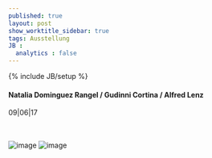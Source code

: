 ```yaml
---
published: true
layout: post
show_worktitle_sidebar: true
tags: Ausstellung
JB :
  analytics : false
---
```


{% include JB/setup %}




<p>
<h4>Natalia Dominguez Rangel / Gudinni Cortina / Alfred Lenz</h4>
09|06|17

<br /><br />
<img src="{{ site.url }}/images/lenz_small.jpg" alt="image">
<img src="{{ site.url }}/images/gudinni_small.jpg" alt="image">

</p>
